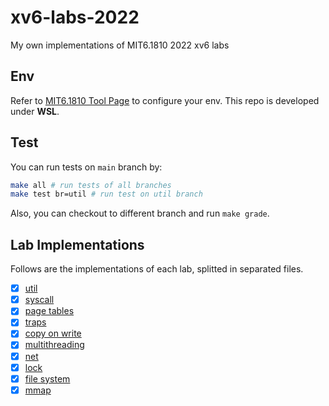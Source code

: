 # xv6-labs-2022
My own implementations of MIT6.1810 2022 xv6 labs

## Env
Refer to [MIT6.1810 Tool Page](https://pdos.csail.mit.edu/6.S081/2022/tools.html) to configure your env.
This repo is developed under **WSL**.

## Test
You can run tests on `main` branch by:
```sh
make all # run tests of all branches
make test br=util # run test on util branch
```

Also, you can checkout to different branch and run `make grade`.

## Lab Implementations
Follows are the implementations of each lab, splitted in separated files.

* [x] [util](./util.md)
* [x] [syscall](./syscall.md)
* [x] [page tables](./pagetable.md)
* [x] [traps](./traps.md)
* [x] [copy on write](./cow.md)
* [x] [multithreading](./thread.md)
* [x] [net](./net.md)
* [x] [lock](./lock.md)
* [x] [file system](./fs.md)
* [x] [mmap](./mmap.md)
